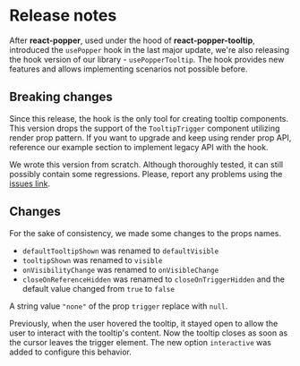 # Release notes

After **react-popper**, used under the hood of **react-popper-tooltip**, introduced the `usePopper` hook in the last
major update, we're also releasing the hook version of our library - `usePopperTooltip`. The hook provides new features
and allows implementing scenarios not possible before.

## Breaking changes

Since this release, the hook is the only tool for creating tooltip components. This version drops the support of
the `TooltipTrigger` component utilizing render prop pattern. If you want to upgrade and keep using render prop API,
reference our example section to implement legacy API with the hook.

We wrote this version from scratch. Although thoroughly tested, it can still possibly contain some regressions. Please,
report any problems using the [issues link](https://github.com/mohsinulhaq/react-popper-tooltip/issues).

## Changes

For the sake of consistency, we made some changes to the props names.

- `defaultTooltipShown` was renamed to `defaultVisible`
- `tooltipShown` was renamed to `visible`
- `onVisibilityChange` was renamed to `onVisibleChange`
- `closeOnReferenceHidden` was renamed to `closeOnTriggerHidden` and the default value changed from `true` to `false`

A string value `"none"` of the prop `trigger` replace with `null`.

Previously, when the user hovered the tooltip, it stayed open to allow the user to interact with the tooltip's content.
Now the tooltip closes as soon as the cursor leaves the trigger element. The new option `interactive` was added to
configure this behavior.
